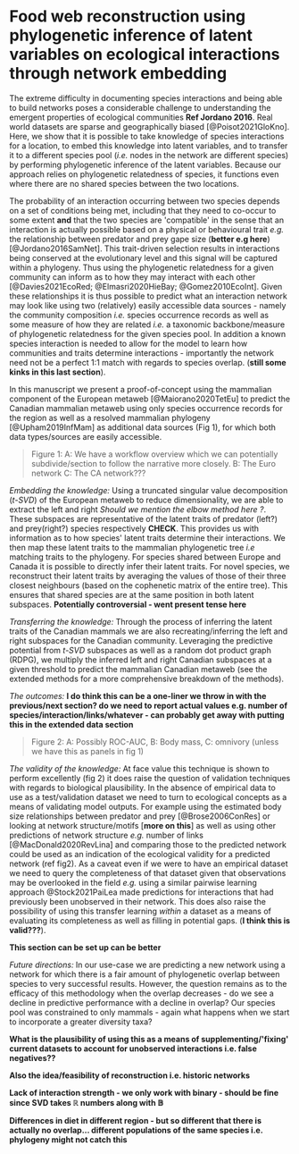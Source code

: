 # Food web reconstruction using phylogenetic inference of latent variables on ecological interactions through network embedding

The extreme difficulty in documenting species interactions 
and being able to build networks poses a considerable 
challenge to understanding the emergent properties of ecological communities **Ref Jordano 2016**.
Real world datasets are sparse and geographically 
biased [@Poisot2021GloKno]. Here, we show that it is possible to take
knowledge of species interactions for a location, to embed this knowledge into latent variables,
and to transfer  it to a different species pool (*i.e.* nodes in the network are different species) by performing phylogenetic
inference of the latent variables. Because our approach relies on phylogenetic relatedness of species, it functions even where there are no shared species between the two locations.

The probability of an interaction occurring between two species depends 
on a set of conditions being met, including that they need to co-occur to 
some extent **and** that the two species are 'compatible' in the sense that 
an interaction is actually possible based on a physical or behavioural 
trait *e.g.* the relationship between predator and prey gape size 
(**better e.g here**) [@Jordano2016SamNet]. This trait-driven selection 
results in interactions being conserved at the evolutionary level and this 
signal will be captured within a phylogeny. Thus using the phylogenetic 
relatedness for a given community can inform as to how they may
interact with each other 
[@Davies2021EcoRed; @Elmasri2020HieBay; @Gomez2010EcoInt]. Given these 
relationships it is thus possible to predict what an interaction network 
may look like using two (relatively) easily accessible data sources - 
namely the community composition *i.e.* species occurrence records as 
well as some measure of how they are related *i.e.* a taxonomic 
backbone/measure of phylogenetic relatedness for the given species pool. 
In addition a known species interaction is needed to allow for the model 
to learn how communities and traits determine interactions - importantly 
the network need not be a perfect 1:1 match with regards to species overlap.
(**still some kinks in this last section**).

In this manuscript we present a proof-of-concept using the mammalian 
component of the European 
metaweb [@Maiorano2020TetEu] to predict the Canadian mammalian metaweb 
using only species occurrence records for the region as well as a resolved 
mammalian phylogeny [@Upham2019InfMam] as additional data sources (Fig 1), 
for which both data types/sources are easily accessible.

> Figure 1: A: We have a workflow overview which we can potentially 
> subdivide/section to follow the narrative more closely. B: The Euro 
> network C: The CA network???

*Embedding the knowledge:*
Using a truncated singular value decomposition (*t-SVD*) of the European 
metaweb to reduce dimensionality, we are able to extract the left and right 
*Should we mention the elbow method here ?*. 
These subspaces are representative of the latent traits of predator (left?) 
and prey(right?) species respectively **CHECK**. 
This provides us with information as to how species' latent traits determine 
their interactions. We then map these latent traits to the mammalian phylogenetic 
tree *i.e* matching traits to the phylogeny. For species shared between 
Europe and Canada it is possible to directly infer their latent traits.
For novel species, we reconstruct their latent traits by averaging the 
values of those of their three closest neighbours (based on the cophenetic 
matrix of the entire tree). This ensures that shared species are at the 
same position in both latent subspaces. 
**Potentially controversial - went present tense here**

*Transferring the knowledge:*
Through the process of inferring the latent traits of the Canadian mammals 
we are also recreating/inferring the left and right subspaces for the 
Canadian community. Leveraging the predictive potential from *t-SVD* 
subspaces as well as a random dot product graph (RDPG), we multiply the 
inferred left and right Canadian subspaces at a given threshold to predict 
the mammalian Canadian metaweb (see the extended methods for a more 
comprehensive breakdown of the methods). 

*The outcomes:*
**I do think this can be a one-liner we throw in with the previous/next section? do we need to report actual values e.g. number of species/interaction/links/whatever - can probably get away with putting this in the extended data section**

> Figure 2: A: Possibly ROC-AUC, B: Body mass, C: omnivory (unless we have this
> as panels in fig 1)

*The validity of the knowledge:*
At face value this technique is shown to perform excellently (fig 2) 
it does raise the question of validation techniques with regards to 
biological plausibility. In the absence of empirical data to use as a 
test/validation dataset we need to turn to ecological concepts as a means 
of validating model outputs. For example using the estimated body size 
relationships between predator and prey [@Brose2006ConRes] or looking 
at network structure/motifs [**more on this**] as well as using other 
predictions of network structure *e.g.* number of links 
[@MacDonald2020RevLina] and comparing those to the predicted network 
could be used as an 
indication of the ecological validity for a predicted network (ref fig2).
As a caveat even if we were to have an 
empirical dataset we need to query the completeness of that dataset 
given that observations may be overlooked in the field *e.g.*
using a similar pairwise learning approach @Stock2021PaiLea made 
predictions for interactions that had previously been unobserved in their 
network. This does also raise the possibility of using this transfer 
learning *within* a dataset as a means of evaluating its completeness 
as well as filling in potential gaps. (**I think this is valid???**). 

**This section can be set up can be better**

*Future directions:*
In our use-case we are predicting a new network using a network for which 
there is a fair amount of phylogenetic overlap between species to very 
successful results. However, the question remains as to the efficacy of 
this methodology when the overlap decreases - do we see a decline in 
predictive performance with a decline in overlap? Our species pool was 
constrained to only mammals - again what happens when we start to 
incorporate a greater diversity taxa?

**What is the plausibility of using this as a means of supplementing/'fixing' current datasets to account for unobserved interactions i.e. false negatives??**

**Also the idea/feasibility of reconstruction i.e. historic networks**

**Lack of interaction strength - we only work with binary - should be fine since SVD takes $\mathbb{R}$ numbers along with $\mathbb{B}$**

**Differences in diet in different region - but so different that there is actually no overlap... different populations of the same species i.e. phylogeny might not catch this**
